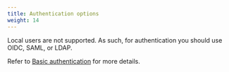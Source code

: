 ```yaml
---
title: Authentication options
weight: 14
---
```


Local users are not supported. As such, for authentication you should use OIDC,
SAML, or LDAP.

Refer to [Basic
authentication](../../../configuration/authentication/basic-authentication/)
for more details.
